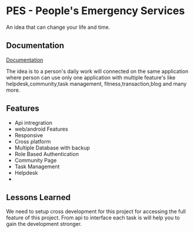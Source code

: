 
# PES - People's Emergency Services

An idea that can change your life and time.





## Documentation

[Documentation](https://linktodocumentation)

The idea is to a person's daily work will connected on the same application where person can use only one application with multiple feature's like helpdesk,community,task management, fitness,transaction,blog and many more.

## Features

- Api intregration
- web/android Features
- Responsive
- Cross platform
- Multiple Database with backup
- Role Based Authentication 
- Community Page
- Task Management
- Helpdesk
- 



## Lessons Learned

We need to setup cross development for this project for accessing the full feature of this project.
From api to interface each task is will help you to gain the development stronger.



